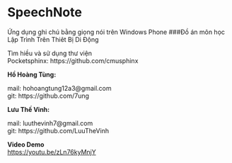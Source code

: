 # SpeechNote
Ứng dụng ghi chú bằng giọng nói trên Windows Phone
###Đồ án môn học
Lập Trình Trên Thiêt Bị Di Động
<p>Tìm hiều và sử dụng thư viện<br>
Pocketsphinx: https://github.com/cmusphinx</p>

<b>Hồ Hoàng Tùng:</b><br>
<p>mail: hohoangtung12a3@gmail.com<br>
git: https://github.com/7ung</p>

<b>Lưu Thế Vinh:</b><br>
<p>mail: luuthevinh7@gmail.com<br>
git: https://github.com/LuuTheVinh</p>


<b>Video Demo</b><br> 
https://youtu.be/zLn76kyMnjY

